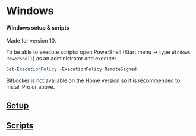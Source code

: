 # Windows

#### Windows setup & scripts

Made for version 10.

To be able to execute scripts: open PowerShell (Start menu -> type `Windows PowerShell`) as an administrator and execute:
```powershell
Set-ExecutionPolicy -ExecutionPolicy RemoteSigned
```

BitLocker is not available on the Home version so it is recommended to install Pro or above.

## [Setup](setup.md)

## [Scripts](scripts)
